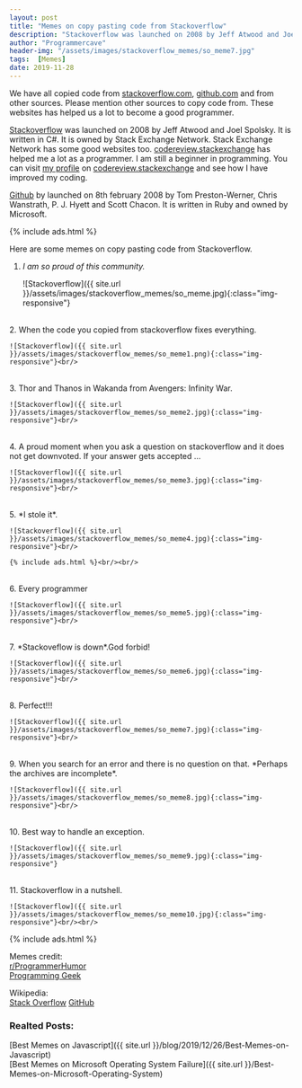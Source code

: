 ```yaml
---
layout: post
title: "Memes on copy pasting code from Stackoverflow"
description: "Stackoverflow was launched on 2008 by Jeff Atwood and Joel Spolsky. It is written in C#. It is owned by Stack Exchange Network. Stack Exchange Network has some good websites too. codereview.stackexchange has helped me a lot as a programmer. I am still a beginner in programming. You can visit my profile on codereview.stackexchange and see how I have improved my coding. "
author: "Programmercave"
header-img: "/assets/images/stackoverflow_memes/so_meme7.jpg"
tags:  [Memes]
date: 2019-11-28
---
```




We have all copied code from [stackoverflow.com](https://stackoverflow.com/), [github.com](https://stackoverflow.com/) and from other sources. Please mention other sources to copy code from. These websites has helped us a lot to become a good programmer.

[Stackoverflow](https://stackoverflow.com/) was launched on 2008 by Jeff Atwood and Joel Spolsky. It is written in C#. It is owned by Stack Exchange Network. Stack Exchange Network has some good websites too. [codereview.stackexchange](https://codereview.stackexchange.com/) has helped me a lot as a programmer. I am still a beginner in programming. You can visit [my profile](https://codereview.stackexchange.com/users/130800/coder) on [codereview.stackexchange](https://codereview.stackexchange.com/) and see how I have improved my coding. 

[Github](https://stackoverflow.com/) by launched on 8th february 2008 by Tom Preston-Werner, Chris Wanstrath, P. J. Hyett and Scott Chacon. It is written in Ruby and owned by Microsoft.

{% include ads.html %}<br/>

Here are some memes on copy pasting code from Stackoverflow.

1. *I am so proud of this community.*

	![Stackoverflow]({{ site.url }}/assets/images/stackoverflow_memes/so_meme.jpg){:class="img-responsive"}<br/>
<br/>
2. When the code you copied from stackoverflow fixes everything.

	![Stackoverflow]({{ site.url }}/assets/images/stackoverflow_memes/so_meme1.png){:class="img-responsive"}<br/>
<br/>
3. Thor and Thanos in Wakanda from Avengers: Infinity War. 

	![Stackoverflow]({{ site.url }}/assets/images/stackoverflow_memes/so_meme2.jpg){:class="img-responsive"}<br/>
<br/>
4. A proud moment when you ask a question on stackoverflow and it does not get downvoted. If your answer gets accepted ...

	![Stackoverflow]({{ site.url }}/assets/images/stackoverflow_memes/so_meme3.jpg){:class="img-responsive"}<br/>
<br/>
5. *I stole it*.

	![Stackoverflow]({{ site.url }}/assets/images/stackoverflow_memes/so_meme4.jpg){:class="img-responsive"}<br/>

	{% include ads.html %}<br/><br/>
<br/>
6. Every programmer

	![Stackoverflow]({{ site.url }}/assets/images/stackoverflow_memes/so_meme5.jpg){:class="img-responsive"}<br/>
<br/>
7. *Stackoveflow is down*.God forbid!

	![Stackoverflow]({{ site.url }}/assets/images/stackoverflow_memes/so_meme6.jpg){:class="img-responsive"}<br/>
<br/>
8. Perfect!!!

	![Stackoverflow]({{ site.url }}/assets/images/stackoverflow_memes/so_meme7.jpg){:class="img-responsive"}<br/>
<br/>
9. When you search for an error and there is no question on that. *Perhaps the archives are incomplete*.

	![Stackoverflow]({{ site.url }}/assets/images/stackoverflow_memes/so_meme8.jpg){:class="img-responsive"}<br/>
<br/>
10. Best way to handle an exception.

	![Stackoverflow]({{ site.url }}/assets/images/stackoverflow_memes/so_meme9.jpg){:class="img-responsive"}
<br/>
11. Stackoverflow in a nutshell.

	![Stackoverflow]({{ site.url }}/assets/images/stackoverflow_memes/so_meme10.jpg){:class="img-responsive"}<br/><br/>

{% include ads.html %}<br/>

Memes credit: <br/>
[r/ProgrammerHumor](https://www.reddit.com/r/ProgrammerHumor/)<br/>
[Programming Geek](https://www.facebook.com/pg/programmercave/photos/?tab=album&album_id=1825855811062866)

Wikipedia:<br/>
[Stack Overflow](https://en.wikipedia.org/wiki/Stack_Overflow)
[GitHub](https://en.wikipedia.org/wiki/GitHub)

### Realted Posts:

[Best Memes on Javascript]({{ site.url }}/blog/2019/12/26/Best-Memes-on-Javascript)<br/>
[Best Memes on Microsoft Operating System Failure]({{ site.url }}/Best-Memes-on-Microsoft-Operating-System)



